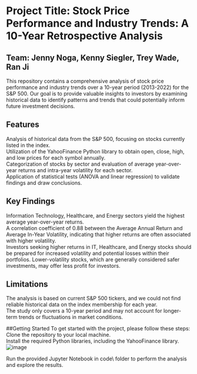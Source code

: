 # Project Title: Stock Price Performance and Industry Trends: A 10-Year Retrospective Analysis

## Team: Jenny Noga, Kenny Siegler, Trey Wade, Ran Ji

This repository contains a comprehensive analysis of stock price performance and industry trends over a 10-year period (2013-2022) for the S&P 500. Our goal is to provide valuable insights to investors by examining historical data to identify patterns and trends that could potentially inform future investment decisions.

## Features
Analysis of historical data from the S&P 500, focusing on stocks currently listed in the index.  
Utilization of the YahooFinance Python library to obtain open, close, high, and low prices for each symbol annually.  
Categorization of stocks by sector and evaluation of average year-over-year returns and intra-year volatility for each sector.  
Application of statistical tests (ANOVA and linear regression) to validate findings and draw conclusions.  

## Key Findings
Information Technology, Healthcare, and Energy sectors yield the highest average year-over-year returns.  
A correlation coefficient of 0.88 between the Average Annual Return and Average In-Year Volatility, indicating that higher returns are often associated with higher volatility.  
Investors seeking higher returns in IT, Healthcare, and Energy stocks should be prepared for increased volatility and potential losses within their portfolios.
Lower-volatility stocks, which are generally considered safer investments, may offer less profit for investors.  

## Limitations
The analysis is based on current S&P 500 tickers, and we could not find reliable historical data on the index membership for each year.  
The study only covers a 10-year period and may not account for longer-term trends or fluctuations in market conditions.  

##Getting Started
To get started with the project, please follow these steps:  
Clone the repository to your local machine.  
Install the required Python libraries, including the YahooFinance library.  
![image](https://user-images.githubusercontent.com/123340434/236364675-97f36dfb-69f6-467a-8a45-82f88405396f.png)

Run the provided Jupyter Notebook in code\ folder to perform the analysis and explore the results.  

